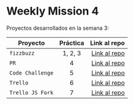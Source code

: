 # Weekly Mission 4

Proyectos desarrollados en la semana 3:

| Proyecto | Práctica | Link al repo |
| ------------- |:-------------:| -----:|
|`fizzbuzz`|1, 2, 3|[Link al repo](https://github.com/pe-ca/Refactoring)|
|`PR`|4|[Link al repo](https://github.com/pe-ca/fizzbuzz)|
|`Code Challenge`|5|[Link al repo](https://github.com/pe-ca/CodeChallenge)|
|`Trello`|6|[Link al repo]()|
|`Trello JS Fork`|7|[Link al repo]()|
